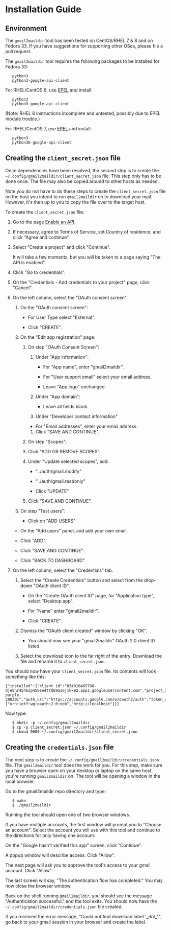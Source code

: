 # Installation Guide


## Environment

The `gmail2maildir` tool has been tested on CentOS/RHEL 7 & 8 and on
Fedora 33.  If you have suggestions for supporting other OSes, please
file a pull request.

The `gmail2maildir` tool requires the following packages to be
installed for Fedora 33:
```
   python3
   python3-google-api-client
```


For RHEL/CentOS 8, use
[EPEL](https://fedoraproject.org/wiki/EPEL) and install:
```
   python3
   python3-google-api-client
```
(Note: RHEL 8 instructions incomplete and untested, possibly
due to EPEL module trouble.)


For RHEL/CentOS 7, use
[EPEL](https://fedoraproject.org/wiki/EPEL) and install:
```
   python3
   python36-google-api-client
```


## Creating the `client_secret.json` file

Once dependencies have been resolved, the second step is to create
the `~/.config/gmail2maildir/client_secret.json` file.  This
step only has to be done once.  The file may also be copied around
to other hosts as needed.

Note you do not have to do these steps to create the
`client_secret.json` file on the host you intend to run
`gmail2maildir` on to download your mail.  However, it's then up to
you to copy the file over to the target host.

To create the `client_secret.json` file:

1. Go to the page [Enable an API](https://console.developers.google.com/flows/enableapi?apiid=gmail).

1. If necessary, agree to Terms of Service, set Country of residence,
   and click "Agree and continue".

1. Select "Create a project" and click "Continue".

    It will take a few moments, but you will be taken to a page
    saying "The API is enabled".

1. Click "Go to credentials".

1. On the "Credentials - Add credentials to your project" page, click "Cancel".

1. On the left column, select the "OAuth consent screen".

   1. On the "OAuth consent screen":

      * For User Type select "External".

      * Click "CREATE".

   1. On the "Edit app registration" page:

      1. On step "OAuth Consent Screen":

         1. Under "App information":

            * For "App name", enter "gmail2maildir".

            * For "User support email" select your email address.

            * Leave "App logo" unchanged.

         1. Under "App domain":

            * Leave all fields blank.

         1. Under "Developer contact information"

           * For "Email addresses", enter your email address.

         1. Click "SAVE AND CONTINUE".

      1. On step "Scopes":

        1. Click "ADD OR REMOVE SCOPES".

        1. Under "Update selected scopes", add:

            * "../auth/gmail.modify"

            * "../auth/gmail.readonly"

            * Click "UPDATE"

      1. Click "SAVE AND CONTINUE".

   1. On step "Test users":

      * Click on "ADD USERS"

	 * On the "Add users" panel, and add your own email.

	 * Click "ADD".

      * Click "SAVE AND CONTINUE".

      * Click "BACK TO DASHBOARD".

1. On the left column, select the "Credentials" tab.

   1. Select the "Create Credentials" button and select from the drop-down
      "OAuth client ID".

      * On the "Create OAuth client ID" page, for "Application type", select
        "Desktop app".

      * For "Name" enter "gmail2maildir".

      * Click "CREATE".

   1. Dismiss the "OAuth client created" window by clicking "OK".

      * You should now see your "gmail2maildir" OAuth 2.0 client ID listed.

   1. Select the download icon to the far right of the entry.  Download the
      file and rename it to `client_secret.json`.

You should now have your `client_secret.json` file.  Its contents will
look something like this:

```
{"installed":{"client_id":"834010465788-dje8nr45h6zp450se4ttd69a36j1kk92.apps.googleusercontent.com","project_id":"optimum-purple-208301","auth_uri":"https://accounts.google.com/o/oauth2/auth","token_uri":"https://accounts.google.com/o/oauth2/token","auth_provider_x509_cert_url":"https://www.googleapis.com/oauth2/v1/certs","client_secret":"wT7Vsj7jBBG9Ql0qf1H7MZQ4","redirect_uris":["urn:ietf:wg:oauth:2.0:oob","http://localhost"]}}
```

Now type:

```
   $ mkdir -p ~/.config/gmail2maildir
   $ cp -p client_secret.json ~/.config/gmail2maildir
   $ chmod 0600 ~/.config/gmail2maildir/client_secret.json
```


## Creating the `credentials.json` file

The next step is to create the `~/.config/gmail2maildir/credentials.json`
file.  The `gmail2maildir` tool does the work for you.  For this
step, make sure you have a browser open on your desktop or laptop on
the same host you're running `gmail2maildir` on.  The tool will be
opening a window in the local browser.

Go to the gmail2maildir repo directory and type:

```
   $ make
   $ ./gmail2maildir
```

Running the tool should open one of two browser windows.

If you have multiple accounts, the first window will prompt you to
"Choose an account".  Select the account you will use with this tool
and continue to the directions for only having one account.

On the "Google hasn't verified this app" screen, click "Continue".

A popup window will describe access.  Click "Allow".

The next page will ask you to approve the tool's access to your
gmail account.  Click "Allow".

The last screen will say, "The authentication flow has completed."
You may now close the browser window.

Back on the shell running `gmail2maildir`, you should see the message
"Authentication successful." and the tool exits.  You should now have
the `~/.config/gmail2maildir/credentials.json` file created.

If you received the error message, "Could not find download label
'\_dnl\_'.", go back to your gmail session in your browser and create
the label.

